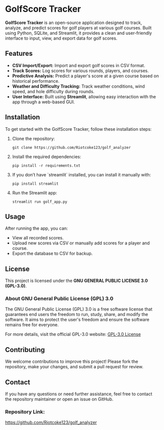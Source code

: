 <!DOCTYPE html>
<html lang="en">
<head>
    <meta charset="UTF-8">
    <meta name="viewport" content="width=device-width, initial-scale=1.0">
</head>
<body>
    <h1>GolfScore Tracker</h1>
    <p><strong>GolfScore Tracker</strong> is an open-source application designed to track, analyze, and predict scores for golf players at various golf courses. Built using Python, SQLite, and Streamlit, it provides a clean and user-friendly interface to input, view, and export data for golf scores.</p>
    <h2>Features</h2>
    <ul>
        <li><strong>CSV Import/Export:</strong> Import and export golf scores in CSV format.</li>
        <li><strong>Track Scores:</strong> Log scores for various rounds, players, and courses.</li>
        <li><strong>Predictive Analysis:</strong> Predict a player's score at a given course based on historical performance.</li>
        <li><strong>Weather and Difficulty Tracking:</strong> Track weather conditions, wind speed, and hole difficulty during rounds.</li>
        <li><strong>User Interface:</strong> Built using <strong>Streamlit</strong>, allowing easy interaction with the app through a web-based GUI.</li>
    </ul>
    <h2>Installation</h2>
    <p>To get started with the GolfScore Tracker, follow these installation steps:</p>
    <ol>
        <li>Clone the repository:</li>
        <pre><code>git clone https://github.com/Riotcoke123/golf_analyzer</code></pre>
        <li>Install the required dependencies:</li>
        <pre><code>pip install -r requirements.txt</code></pre>
        <li>If you don’t have `streamlit` installed, you can install it manually with:</li>
        <pre><code>pip install streamlit</code></pre>
        <li>Run the Streamlit app:</li>
        <pre><code>streamlit run golf_app.py</code></pre>
    </ol>
    <h2>Usage</h2>
    <p>After running the app, you can:</p>
    <ul>
        <li>View all recorded scores.</li>
        <li>Upload new scores via CSV or manually add scores for a player and course.</li>
        <li>Export the database to CSV for backup.</li>
    </ul>
    <h2>License</h2>
    <p>This project is licensed under the <strong>GNU GENERAL PUBLIC LICENSE 3.0 (GPL-3.0)</strong>.</p>
    <h3>About GNU General Public License (GPL) 3.0</h3>
    <p>The GNU General Public License (GPL) 3.0 is a free software license that guarantees end users the freedom to run, study, share, and modify the software. It aims to protect the user's freedom and ensure the software remains free for everyone.</p>
    <p>For more details, visit the official GPL-3.0 website: <a href="https://www.gnu.org/licenses/gpl-3.0.html" target="_blank">GPL-3.0 License</a></p>
    <h2>Contributing</h2>
    <p>We welcome contributions to improve this project! Please fork the repository, make your changes, and submit a pull request for review.</p>
    <h2>Contact</h2>
    <p>If you have any questions or need further assistance, feel free to contact the repository maintainer or open an issue on GitHub.</p>
    <h3>Repository Link:</h3>
    <p><a href="https://github.com/Riotcoke123/golf_analyzer" target="_blank">https://github.com/Riotcoke123/golf_analyzer</a></p>
</body>
</html>
